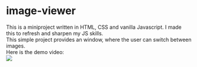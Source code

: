 # image-viewer

This is a miniproject written in HTML, CSS and vanilla Javascript. I made this to refresh and sharpen my JS skills.  
This simple project provides an window, where the user can switch between images.
<br>
Here is the demo video:
<br>
<img src="image-viewer-demo.gif">
